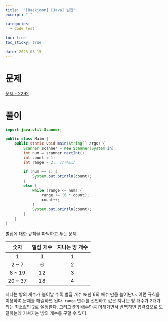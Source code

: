 ```yaml
---
title:  "[Baekjoon] [Java] 벌집"
excerpt: " "

categories:
  - Code Test

toc: true
toc_sticky: true
 
date: 2023-03-15
---
```


# 문제

[문제 - 2292](https://www.acmicpc.net/problem/2292)

# 풀이

```java
import java.util.Scanner;

public class Main {
    public static void main(String[] args) {
        Scanner scanner = new Scanner(System.in);
        int num = scanner.nextInt();
        int count = 1;
        int range = 2;  //최소값

        if (num == 1) {
            System.out.println(count);
        }
        else {
            while (range <= num) {
                range += (6 * count);
                count++;
            }
            System.out.println(count);
        }
    }
}
```

벌집에 대한 규칙을 파악하고 푸는 문제

|숫자|벌집 개수|지나는 방 개수
|:---:|:---:|:---:|
1|1|1
2 ~ 7|6|2
8 ~ 19|12|3
20 ~ 37|18|4

지나는 방의 개수가 늘어날 수록 벌집 개수 또한 6의 배수 만큼 늘어난다. 이런 규칙을 이용하여 문제를 해결하면 된다. `range` 변수를 선언하고 값은 지나는 방 개수가 2개가 되는 최소값인 2로 설정한다. 그리고 6의 배수만큼 더해가면서 반복하면 입력값으로 도달하는데 거쳐가는 방의 개수를 구할 수 있다.